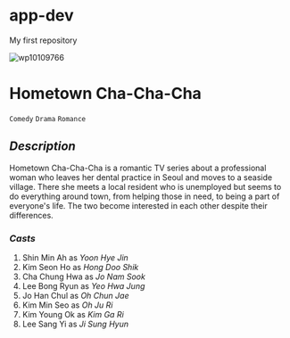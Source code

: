 # app-dev
My first repository

![wp10109766](https://github.com/MacasunodCJ/app-dev/assets/152269275/42c058b1-4abd-439b-9425-7dad2a02358c)


# **Hometown Cha-Cha-Cha**

`Comedy`     `Drama`     `Romance`

## *Description*
Hometown Cha-Cha-Cha is a romantic TV series about a professional woman who leaves her dental practice in Seoul and moves to a seaside village. There she meets a local resident who is unemployed but seems to do everything around town, from helping those in need, to being a part of everyone's life. The two become interested in each other despite their differences.

### *Casts*
1. Shin Min Ah as *Yoon Hye Jin*
2. Kim Seon Ho as *Hong Doo Shik*
3. Cha Chung Hwa as *Jo Nam Sook*
4. Lee Bong Ryun as *Yeo Hwa Jung*
5. Jo Han Chul as *Oh Chun Jae*
6. Kim Min Seo as *Oh Ju Ri*
7. Kim Young Ok as *Kim Ga Ri*
8. Lee Sang Yi as *Ji Sung Hyun*
